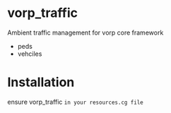 # vorp_traffic
Ambient traffic management for vorp core framework

* peds
* vehciles

# Installation
ensure vorp_traffic `in your resources.cg file`
